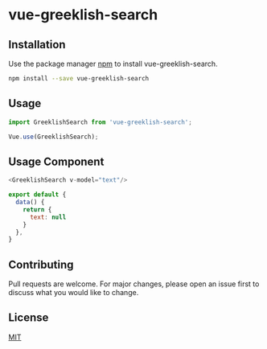 # vue-greeklish-search

## Installation
Use the package manager [npm](https://www.npmjs.com/) to install vue-greeklish-search.
```bash
npm install --save vue-greeklish-search
```

## Usage

```javascript
import GreeklishSearch from 'vue-greeklish-search';

Vue.use(GreeklishSearch);
```

## Usage Component

```javascript
<GreeklishSearch v-model="text"/>

export default {
  data() {
    return {
      text: null
    }
  },
}
```

## Contributing
Pull requests are welcome. For major changes, please open an issue first to discuss what you would like to change.

## License
[MIT](https://choosealicense.com/licenses/mit/)
